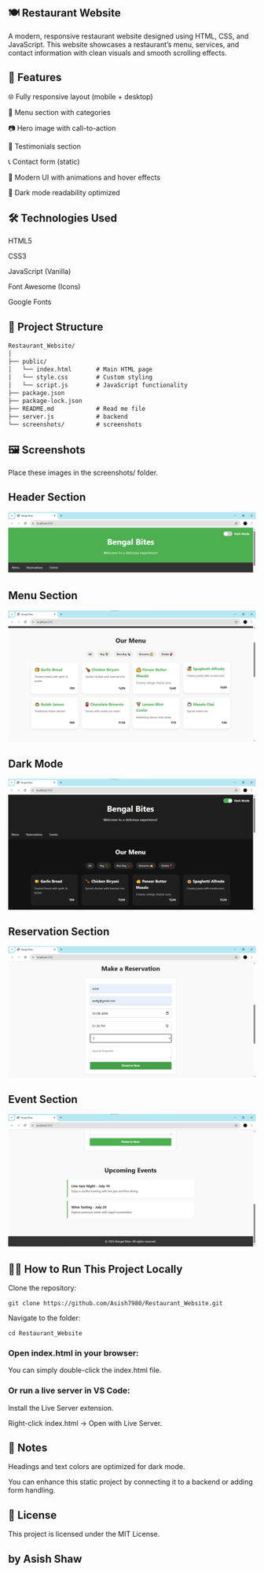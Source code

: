 ## 🍽️ Restaurant Website
A modern, responsive restaurant website designed using HTML, CSS, and JavaScript. This website showcases a restaurant’s menu, services, and contact information with clean visuals and smooth scrolling effects.


## 📌 Features
🌐 Fully responsive layout (mobile + desktop)

🧾 Menu section with categories

📷 Hero image with call-to-action

💬 Testimonials section

📞 Contact form (static)

🎨 Modern UI with animations and hover effects

🌙 Dark mode readability optimized


## 🛠️ Technologies Used
HTML5

CSS3

JavaScript (Vanilla)

Font Awesome (Icons)

Google Fonts

## 📂 Project Structure
```
Restaurant_Website/
│
├── public/
│   └── index.html       # Main HTML page
│   └── style.css        # Custom styling
│   └── script.js        # JavaScript functionality
├── package.json
├── package-lock.json
├── README.md            # Read me file
├── server.js            # backend
└── screenshots/         # screenshots 
```
## 🖼️ Screenshots
Place these images in the screenshots/ folder.

## Header Section

![Header](screenshots/header.png)

## Menu Section

![Menu](screenshots/menu.png)

## Dark Mode

![Dark Mode](screenshots/dark.png)

## Reservation Section

![Reservation](screenshots/reservation.png)

## Event Section

![Event](screenshots/events.png)

## 🧑‍💻 How to Run This Project Locally
Clone the repository:
```
git clone https://github.com/Asish7980/Restaurant_Website.git
```
Navigate to the folder:
```
cd Restaurant_Website
```
### Open index.html in your browser:

You can simply double-click the index.html file.

### Or run a live server in VS Code:

Install the Live Server extension.

Right-click index.html → Open with Live Server.

## 📌 Notes
Headings and text colors are optimized for dark mode.

You can enhance this static project by connecting it to a backend or adding form handling.

## 📃 License
This project is licensed under the MIT License.

## by Asish Shaw
